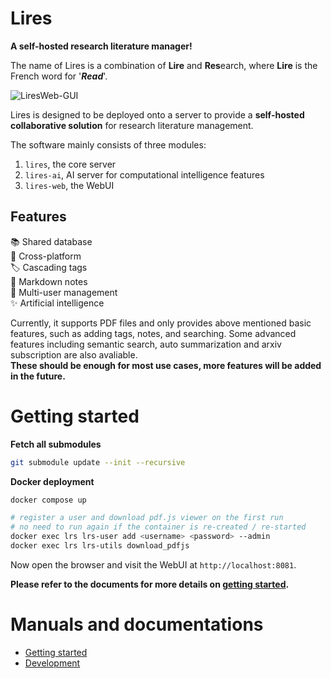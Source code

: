 # Lires 
**A self-hosted research literature manager!**   

The name of Lires is a combination of **Lire** and **Res**earch, where **Lire** is the French word for '***Read***'.

![LiresWeb-GUI](https://limengxun-imagebed.oss-cn-wuhan-lr.aliyuncs.com/liresweb1.1.3v0.png)

Lires is designed to be deployed onto a server to provide a **self-hosted collaborative solution** for research literature management.

The software mainly consists of three modules:  
1. `lires`, the core server
2. `lires-ai`, AI server for computational intelligence features  
3. `lires-web`, the WebUI

## Features
📚 Shared database  
🔄 Cross-platform  
🏷️ Cascading tags    
📝 Markdown notes  
👥 Multi-user management  
✨ Artificial intelligence

Currently, it supports PDF files and only provides above mentioned basic features, such as adding tags, notes, and searching. Some advanced features including semantic search, auto summarization and arxiv subscription are also avaliable.   
**These should be enough for most use cases, more features will be added in the future.**

# Getting started
**Fetch all submodules**
```sh
git submodule update --init --recursive
```

**Docker deployment**
```sh
docker compose up

# register a user and download pdf.js viewer on the first run 
# no need to run again if the container is re-created / re-started
docker exec lrs lrs-user add <username> <password> --admin
docker exec lrs lrs-utils download_pdfjs
```
Now open the browser and visit the WebUI at `http://localhost:8081`.

**Please refer to the documents for more details on [getting started](docs/gettingStarted.md).**

# Manuals and documentations
- [Getting started](docs/gettingStarted.md)
- [Development](docs/devGuide.md)